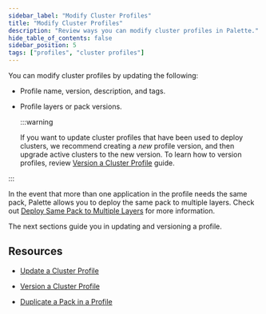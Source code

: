 ```yaml
---
sidebar_label: "Modify Cluster Profiles"
title: "Modify Cluster Profiles"
description: "Review ways you can modify cluster profiles in Palette."
hide_table_of_contents: false
sidebar_position: 5
tags: ["profiles", "cluster profiles"]
---
```


You can modify cluster profiles by updating the following:

- Profile name, version, description, and tags.

- Profile layers or pack versions.

  :::warning

  If you want to update cluster profiles that have been used to deploy clusters, we recommend creating a _new_ profile
  version, and then upgrade active clusters to the new version. To learn how to version profiles, review
  [Version a Cluster Profile](version-cluster-profile.md) guide.

:::

In the event that more than one application in the profile needs the same pack, Palette allows you to deploy the same
pack to multiple layers. Check out
[Deploy Same Pack to Multiple Layers](../create-cluster-profiles/duplicate-pack-in-profile.md) for more information.

The next sections guide you in updating and versioning a profile.

## Resources

- [Update a Cluster Profile](update-cluster-profile.md)

- [Version a Cluster Profile](version-cluster-profile.md)

- [Duplicate a Pack in a Profile](../create-cluster-profiles/duplicate-pack-in-profile.md)
